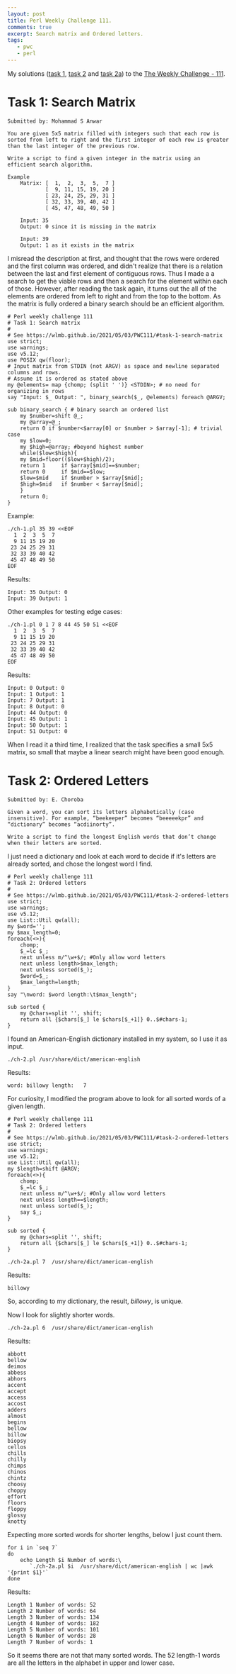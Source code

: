 ```yaml
---
layout: post
title: Perl Weekly Challenge 111.
comments: true
excerpt: Search matrix and Ordered letters.
tags:
   - pwc
   - perl
---
```


My solutions ([task 1](https://github.com/wlmb/perlweeklychallenge-club/blob/master/challenge-111/wlmb/perl/ch-1.pl), [task 2](https://github.com/wlmb/perlweeklychallenge-club/blob/master/challenge-111/wlmb/perl/ch-2.pl) and [task 2a](https://github.com/wlmb/perlweeklychallenge-club/blob/master/challenge-111/wlmb/perl/ch-2a.pl)) to the  [The Weekly Challenge - 111](https://perlweeklychallenge.org/blog/perl-weekly-challenge-111).


# Task 1: Search Matrix

    Submitted by: Mohammad S Anwar

    You are given 5x5 matrix filled with integers such that each row is
    sorted from left to right and the first integer of each row is greater
    than the last integer of the previous row.

    Write a script to find a given integer in the matrix using an
    efficient search algorithm.

    Example
        Matrix: [  1,  2,  3,  5,  7 ]
                [  9, 11, 15, 19, 20 ]
                [ 23, 24, 25, 29, 31 ]
                [ 32, 33, 39, 40, 42 ]
                [ 45, 47, 48, 49, 50 ]

        Input: 35
        Output: 0 since it is missing in the matrix

        Input: 39
        Output: 1 as it exists in the matrix

I misread the description at first, and thought that the rows were
ordered and the first column was ordered, and didn't realize that
there is a relation between the last and first element of contiguous
rows. Thus I made a a search to get the viable rows and then a search
for the element within each of those. However, after reading the task again, it
turns out the all of the elements are ordered from left to right and
from the top to the bottom.
As the matrix is fully ordered a binary search should be an efficient
algorithm.

    # Perl weekly challenge 111
    # Task 1: Search matrix
    #
    # See https://wlmb.github.io/2021/05/03/PWC111/#task-1-search-matrix
    use strict;
    use warnings;
    use v5.12;
    use POSIX qw(floor);
    # Input matrix from STDIN (not ARGV) as space and newline separated columns and rows.
    # Assume it is ordered as stated above
    my @elements= map {chomp; (split ' ')} <STDIN>; # no need for organizing in rows
    say "Input: $_ Output: ", binary_search($_, @elements) foreach @ARGV;

    sub binary_search { # binary search an ordered list
        my $number=shift @_;
        my @array=@_;
        return 0 if $number<$array[0] or $number > $array[-1]; # trivial case
        my $low=0;
        my $high=@array; #beyond highest number
        while($low<$high){
    	my $mid=floor(($low+$high)/2);
    	return 1     if $array[$mid]==$number;
    	return 0     if $mid==$low;
    	$low=$mid    if $number > $array[$mid];
    	$high=$mid   if $number < $array[$mid];
        }
        return 0;
    }

Example:

    ./ch-1.pl 35 39 <<EOF
      1  2  3  5  7
      9 11 15 19 20
     23 24 25 29 31
     32 33 39 40 42
     45 47 48 49 50
    EOF

Results:

    Input: 35 Output: 0
    Input: 39 Output: 1

Other examples for testing edge cases:

    ./ch-1.pl 0 1 7 8 44 45 50 51 <<EOF
      1  2  3  5  7
      9 11 15 19 20
     23 24 25 29 31
     32 33 39 40 42
     45 47 48 49 50
    EOF

Results:

    Input: 0 Output: 0
    Input: 1 Output: 1
    Input: 7 Output: 1
    Input: 8 Output: 0
    Input: 44 Output: 0
    Input: 45 Output: 1
    Input: 50 Output: 1
    Input: 51 Output: 0

When I read it a third time, I realized that the task specifies a
small 5x5 matrix, so small that maybe a linear search might have been
good enough.


# Task 2: Ordered Letters

    Submitted by: E. Choroba

    Given a word, you can sort its letters alphabetically (case
    insensitive). For example, “beekeeper” becomes “beeeeekpr” and
    “dictionary” becomes “acdiinorty”.

    Write a script to find the longest English words that don’t change
    when their letters are sorted.

I just need a dictionary and look at each word to decide if it's
letters are already sorted, and chose the longest word I find.

    # Perl weekly challenge 111
    # Task 2: Ordered letters
    #
    # See https://wlmb.github.io/2021/05/03/PWC111/#task-2-ordered-letters
    use strict;
    use warnings;
    use v5.12;
    use List::Util qw(all);
    my $word='';
    my $max_length=0;
    foreach(<>){
        chomp;
        $_=lc $_;
        next unless m/^\w+$/; #Only allow word letters
        next unless length>$max_length;
        next unless sorted($_);
        $word=$_;
        $max_length=length;
    }
    say "\nword: $word length:\t$max_length";

    sub sorted {
        my @chars=split '', shift;
        return all {$chars[$_] le $chars[$_+1]} 0..$#chars-1;
    }

I found an American-English dictionary installed in my system, so I
use it as input.

    ./ch-2.pl /usr/share/dict/american-english

Results:


    word: billowy length:	7

For curiosity, I modified the program above to look for all sorted
words of a given length.

    # Perl weekly challenge 111
    # Task 2: Ordered letters
    #
    # See https://wlmb.github.io/2021/05/03/PWC111/#task-2-ordered-letters
    use strict;
    use warnings;
    use v5.12;
    use List::Util qw(all);
    my $length=shift @ARGV;
    foreach(<>){
        chomp;
        $_=lc $_;
        next unless m/^\w+$/; #Only allow word letters
        next unless length==$length;
        next unless sorted($_);
        say $_;
    }

    sub sorted {
        my @chars=split '', shift;
        return all {$chars[$_] le $chars[$_+1]} 0..$#chars-1;
    }

    ./ch-2a.pl 7  /usr/share/dict/american-english

Results:

    billowy

So, according to my dictionary, the result, *billowy*, is unique.

Now I look for slightly shorter words.

    ./ch-2a.pl 6  /usr/share/dict/american-english

Results:

    abbott
    bellow
    deimos
    abbess
    abhors
    accent
    accept
    access
    accost
    adders
    almost
    begins
    bellow
    billow
    biopsy
    cellos
    chills
    chilly
    chimps
    chinos
    chintz
    choosy
    choppy
    effort
    floors
    floppy
    glossy
    knotty

Expecting more sorted words for shorter lengths, below I just count them.

    for i in `seq 7`
    do
        echo Length $i Number of words:\
           `./ch-2a.pl $i  /usr/share/dict/american-english | wc |awk '{print $1}'`
    done

Results:

    Length 1 Number of words: 52
    Length 2 Number of words: 64
    Length 3 Number of words: 134
    Length 4 Number of words: 182
    Length 5 Number of words: 101
    Length 6 Number of words: 28
    Length 7 Number of words: 1

So it seems there are not that many sorted words. The 52 length-1
words are all the letters in the alphabet in upper and lower case.
